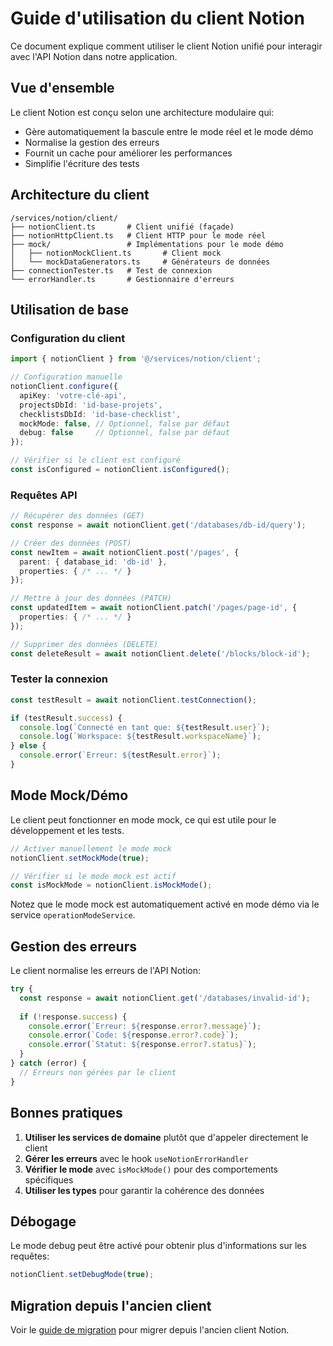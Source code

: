 
# Guide d'utilisation du client Notion

Ce document explique comment utiliser le client Notion unifié pour interagir avec l'API Notion dans notre application.

## Vue d'ensemble

Le client Notion est conçu selon une architecture modulaire qui:
- Gère automatiquement la bascule entre le mode réel et le mode démo
- Normalise la gestion des erreurs
- Fournit un cache pour améliorer les performances
- Simplifie l'écriture des tests

## Architecture du client

```
/services/notion/client/
├── notionClient.ts       # Client unifié (façade)
├── notionHttpClient.ts   # Client HTTP pour le mode réel
├── mock/                 # Implémentations pour le mode démo
│   ├── notionMockClient.ts       # Client mock
│   └── mockDataGenerators.ts     # Générateurs de données
├── connectionTester.ts   # Test de connexion
└── errorHandler.ts       # Gestionnaire d'erreurs
```

## Utilisation de base

### Configuration du client

```typescript
import { notionClient } from '@/services/notion/client';

// Configuration manuelle
notionClient.configure({
  apiKey: 'votre-clé-api',
  projectsDbId: 'id-base-projets',
  checklistsDbId: 'id-base-checklist',
  mockMode: false, // Optionnel, false par défaut
  debug: false     // Optionnel, false par défaut
});

// Vérifier si le client est configuré
const isConfigured = notionClient.isConfigured();
```

### Requêtes API

```typescript
// Récupérer des données (GET)
const response = await notionClient.get('/databases/db-id/query');

// Créer des données (POST)
const newItem = await notionClient.post('/pages', {
  parent: { database_id: 'db-id' },
  properties: { /* ... */ }
});

// Mettre à jour des données (PATCH)
const updatedItem = await notionClient.patch('/pages/page-id', {
  properties: { /* ... */ }
});

// Supprimer des données (DELETE)
const deleteResult = await notionClient.delete('/blocks/block-id');
```

### Tester la connexion

```typescript
const testResult = await notionClient.testConnection();

if (testResult.success) {
  console.log(`Connecté en tant que: ${testResult.user}`);
  console.log(`Workspace: ${testResult.workspaceName}`);
} else {
  console.error(`Erreur: ${testResult.error}`);
}
```

## Mode Mock/Démo

Le client peut fonctionner en mode mock, ce qui est utile pour le développement et les tests.

```typescript
// Activer manuellement le mode mock
notionClient.setMockMode(true);

// Vérifier si le mode mock est actif
const isMockMode = notionClient.isMockMode();
```

Notez que le mode mock est automatiquement activé en mode démo via le service `operationModeService`.

## Gestion des erreurs

Le client normalise les erreurs de l'API Notion:

```typescript
try {
  const response = await notionClient.get('/databases/invalid-id');
  
  if (!response.success) {
    console.error(`Erreur: ${response.error?.message}`);
    console.error(`Code: ${response.error?.code}`);
    console.error(`Statut: ${response.error?.status}`);
  }
} catch (error) {
  // Erreurs non gérées par le client
}
```

## Bonnes pratiques

1. **Utiliser les services de domaine** plutôt que d'appeler directement le client
2. **Gérer les erreurs** avec le hook `useNotionErrorHandler`
3. **Vérifier le mode** avec `isMockMode()` pour des comportements spécifiques
4. **Utiliser les types** pour garantir la cohérence des données

## Débogage

Le mode debug peut être activé pour obtenir plus d'informations sur les requêtes:

```typescript
notionClient.setDebugMode(true);
```

## Migration depuis l'ancien client

Voir le [guide de migration](./notion-migration-guide.md) pour migrer depuis l'ancien client Notion.
